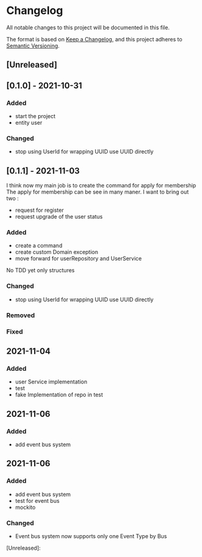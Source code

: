 # Changelog
All notable changes to this project will be documented in this file.

The format is based on [Keep a Changelog](https://keepachangelog.com/en/1.0.0/),
and this project adheres to [Semantic Versioning](https://semver.org/spec/v2.0.0.html).

## [Unreleased]

## [0.1.0] - 2021-10-31
### Added
- start the project
- entity user

### Changed
- stop using UserId for wrapping UUID use UUID directly

## [0.1.1] - 2021-11-03
I think now my main job is to create the command for apply for membership
The apply for membership can be see in many maner. I want to bring out two :
- request for register
- request upgrade of the user status

### Added
- create a command
- create custom Domain exception
- move forward for userRepository and UserService

No TDD yet only structures

### Changed
- stop using UserId for wrapping UUID use UUID directly

### Removed

### Fixed

## 2021-11-04

### Added
- user Service implementation
- test
- fake Implementation of repo in test

## 2021-11-06

### Added
- add event bus system

## 2021-11-06

### Added
- add event bus system
- test for event bus
- mockito

### Changed
- Event bus system now supports only one Event Type by Bus

[Unreleased]: 
<!--
TODO
Lien github pour comparer tous les commit sur ce fichier depuis le tag
 -->